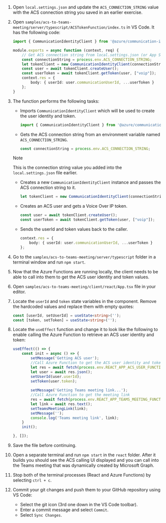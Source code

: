 1. Open `local.settings.json` and update the `ACS_CONNECTION_STRING` value with the ACS connection string you saved in an earlier exercise.

1. Open `samples/acs-to-teams-meeting/server/typescript/ACSTokenFunction/index.ts` in VS Code. It has the following code:

    ```typescript
    import { CommunicationIdentityClient } from '@azure/communication-identity';

    module.exports = async function (context, req) {
        // Get ACS connection string from local.settings.json (or App Settings when in Azure)
        const connectionString = process.env.ACS_CONNECTION_STRING;
        let tokenClient = new CommunicationIdentityClient(connectionString);
        const user = await tokenClient.createUser();
        const userToken = await tokenClient.getToken(user, ["voip"]);
        context.res = {
            body: { userId: user.communicationUserId, ...userToken }
        };
    }
    ```

1. The function performs the following tasks:
    - Imports `CommunicationIdentityClient` which will be used to create the user identity and token.

        ```typescript
        import { CommunicationIdentityClient } from '@azure/communication-identity';
        ```

    - Gets the ACS connection string from an environment variable named `ACS_CONNECTION_STRING`.

        ```typescript
        const connectionString = process.env.ACS_CONNECTION_STRING;
        ```

    > [!NOTE]
    > This is the connection string value you added into the `local.settings.json` file earlier.

    - Creates a new `CommunicationIdentityClient` instance and passes the ACS connection string to it.

        ```typescript
        let tokenClient = new CommunicationIdentityClient(connectionString);
        ```

    - Creates an ACS user and gets a Voice Over IP token.

        ```typescript
        const user = await tokenClient.createUser();
        const userToken = await tokenClient.getToken(user, ["voip"]);
        ```

    - Sends the userId and token values back to the caller.

        ```typescript
        context.res = {
            body: { userId: user.communicationUserId, ...userToken }
        };
        ```

1. Go to the `samples/acs-to-teams-meeting/server/typescript` folder in a terminal window and run `npm start`.

1. Now that the Azure Functions are running locally, the client needs to be able to call into them to get the ACS user identity and token values.

1. Open `samples/acs-to-teams-meeting/client/react/App.tsx` file in your editor.

1. Locate the `userId` and `token` state variables in the component. Remove the hardcoded values and replace them with empty quotes:

    ```typescript
    const [userId, setUserId] = useState<string>('');
    const [token, setToken] = useState<string>('');
    ```

1. Locate the `useEffect` function and change it to look like the following to enable calling the Azure Function to retrieve an ACS user identity and token:

    ```typescript
    useEffect(() => {
        const init = async () => {
            setMessage('Getting ACS user');
            //Call Azure Function to get the ACS user identity and token
            let res = await fetch(process.env.REACT_APP_ACS_USER_FUNCTION as string);
            let user = await res.json();
            setUserId(user.userId);
            setToken(user.token);
            
            setMessage('Getting Teams meeting link...');
            //Call Azure Function to get the meeting link
            res = await fetch(process.env.REACT_APP_TEAMS_MEETING_FUNCTION as string);
            let link = await res.text();
            setTeamsMeetingLink(link);
            setMessage('');
            console.log('Teams meeting link', link);
        }
        init();

    }, []);
    ```

1. Save the file before continuing.

1. Open a separate terminal and run `npm start` in the `react` folder. After it builds you should see the ACS calling UI displayed and you can call into the Teams meeting that was dynamically created by Microsoft Graph.

1. Stop both of the terminal processes (React and Azure Functions) by selecting `ctrl + c`.

1. Commit your git changes and push them to your GitHub repository using VS Code:
    - Select the git icon (3rd one down in the VS Code toolbar).
    - Enter a commit message and select `Commit`.
    - Select `Sync Changes`.